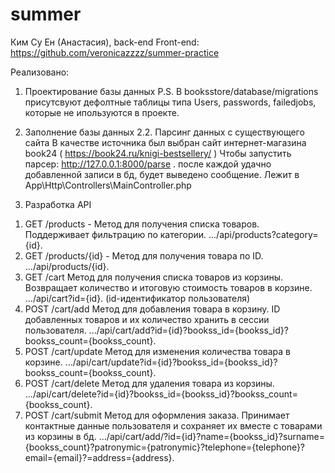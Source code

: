 # summer
Ким Су Ен (Анастасия), back-end
Front-end: https://github.com/veronicazzzz/summer-practice

Реализовано:
1. Проектирование базы данных
P.S. В booksstore/database/migrations присутсвуют дефолтные таблицы типа Users, passwords, failedjobs, которые не ипользуются в проекте.

2. Заполнение базы данных
  2.2. Парсинг данных с существующего сайта
  В качестве источника был выбран сайт интернет-магазина book24 ( https://book24.ru/knigi-bestsellery/ )
  Чтобы запустить парсер: http://127.0.0.1:8000/parse . после каждой удачно добавленной записи в бд, будет выведено сообщение.
  Лежит в App\Http\Controllers\MainController.php

3. Разработка API 
  1) GET /products - Метод для получения списка товаров. Поддерживает фильтрацию по категории. .../api/products?category={id}.
  2) GET /products/{id} - Метод для получения товара по ID.  .../api/products/{id}.
  3) GET /cart Метод для получения списка товаров из корзины. Возвращает количество и итоговую стоимость товаров в корзине.
  .../api/cart?id={id}. (id-идентификатор пользователя)
  4) POST /cart/add Метод для добавления товара в корзину. ID добавленных товаров и их количество хранить в сессии пользователя. 
  .../api/cart/add?id={id}?bookss_id={bookss_id}?bookss_count={bookss_count}.
  5) POST /cart/update Метод для изменения количества товара в корзине. 
  .../api/cart/update?id={id}?bookss_id={bookss_id}?bookss_count={bookss_count}.
  6) POST /cart/delete Метод для удаления товара из корзины. 
  .../api/cart/delete?id={id}?bookss_id={bookss_id}?bookss_count={bookss_count}.
  7) POST /cart/submit Метод для оформления заказа. Принимает контактные данные пользователя и сохраняет их вместе с товарами из корзины в бд. 
  .../api/cart/add/?id={id}?name={bookss_id}?surname={bookss_count}?patronymic={patronymic}?telephone={telephone}?email={email}?=address={address}.


  
